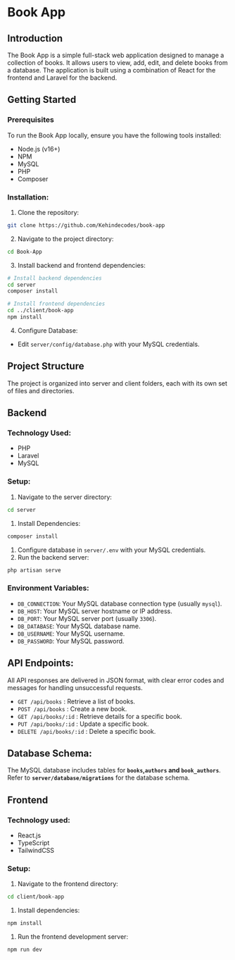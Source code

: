 # Book App

## Introduction

The Book App is a simple full-stack web application designed to manage a collection of books. It allows users to view, add, edit, and delete books from a database. The application is built using a combination of React for the frontend and Laravel for the backend.

## Getting Started

### Prerequisites

To run the Book App locally, ensure you have the following tools installed:

- Node.js (v16+)
- NPM
- MySQL
- PHP
- Composer

### Installation:

1. Clone the repository:

```bash
git clone https://github.com/Kehindecodes/book-app

```

2. Navigate to the project directory:

```bash
cd Book-App

```

3. Install backend and frontend dependencies:

```bash
# Install backend dependencies
cd server
composer install

# Install frontend dependencies
cd ../client/book-app
npm install

```

4. Configure Database:
- Edit `server/config/database.php` with your MySQL credentials.

## Project Structure

The project is organized into server and client folders, each with its own set of files and directories.

## Backend

### Technology Used:

- PHP
- Laravel
- MySQL

### Setup:

1. Navigate to the server directory:

```bash
cd server

```

1. Install Dependencies:

```bash
composer install

```

1. Configure database in `server/.env` with your MySQL credentials.
2. Run the backend server:

```bash
php artisan serve

```

### **Environment Variables:**

- `DB_CONNECTION`: Your MySQL database connection type (usually `mysql`).
- `DB_HOST`: Your MySQL server hostname or IP address.
- `DB_PORT`: Your MySQL server port (usually `3306`).
- `DB_DATABASE`: Your MySQL database name.
- `DB_USERNAME`: Your MySQL username.
- `DB_PASSWORD`: Your MySQL password.

## API Endpoints:

All API responses are delivered in JSON format, with clear error codes and messages for handling unsuccessful requests.

- `GET /api/books` : Retrieve a list of books.
- `POST /api/books` : Create a new book.
- `GET /api/books/:id` : Retrieve details for a specific book.
- `PUT /api/books/:id` : Update a specific book.
- `DELETE /api/books/:id` : Delete a specific book.

## Database Schema:

The MySQL database includes tables for **`books`,`authors` and `book_authors`**. Refer to **`server/database/migrations`** for the database schema.

## Frontend

### Technology used:

- React.js
- TypeScript
- TailwindCSS

### Setup:

1. Navigate to the frontend directory:

```bash
cd client/book-app

```

1. Install dependencies:

```bash
npm install

```

1. Run the frontend development server:

```bash
npm run dev

```
